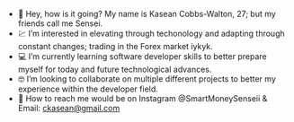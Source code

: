 - 🤺 Hey, how is it going? My name is Kasean Cobbs-Walton, 27; but my friends call me Sensei.
- 💹 I’m interested in elevating through techonology and adapting through constant changes; trading in the Forex market iykyk.
- 💻 I’m currently learning software developer skills to better prepare myself for today and future technological advances.
- 🤓 I’m looking to collaborate on multiple different projects to better my experience within the developer field.
- 📲 How to reach me would be on Instagram @SmartMoneySenseii & Email: ckasean@gmail.com 

<!---
SmartMoneySensei/SmartMoneySensei is a ✨ special ✨ repository because its `README.md` (this file) appears on your GitHub profile.
You can click the Preview link to take a look at your changes.
--->
